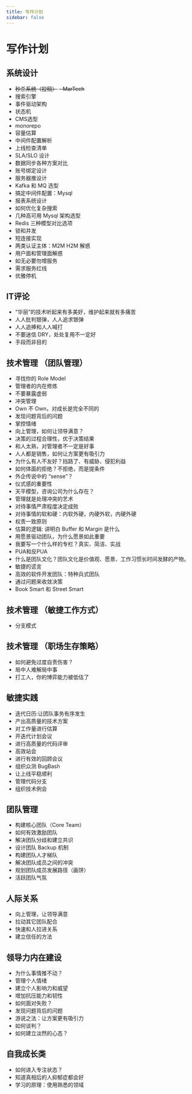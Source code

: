 ```yaml
---
title: 写作计划
sidebar: false
---
```


# 写作计划

## 系统设计

- ~~秒杀系统（投稿）~~
~~- MarTech~~
- 搜索引擎
- 事件驱动架构
- 状态机
- CMS选型
- monorepo
- 容量估算
- 中间件配置解析
- 上线检查清单
- SLA/SLO 设计
- 数据同步各种方案对比
- 账号绑定设计
- 服务器推设计
- Kafka 和 MQ 选型
- 搞定中间件配置：Mysql
- 报表系统设计
- 如何优化复杂搜索
- 几种高可用 Mysql 架构选型
- Redis 三种模型对比选项
- 锁和并发
- 短连接实现
- 两类认证主体：M2M H2M 解惑
- 用户面和管理面解惑
- 如无必要勿增服务
- 需求服务红线
- 优雅停机

## IT评论

- “华丽”的技术听起来有多美好，维护起来就有多痛苦
- 人人批判银弹，人人追求银弹
- 人人追捧和人人喊打
- 不要迷信 DRY，处处复用不一定好
- 手段而非目的

## 技术管理 （团队管理）

- 寻找你的 Role Model
- 管理者的内在修炼
- 不要暴露虚弱
- 冲突管理
- Own 不 Own，对成长是完全不同的
- 发现问题背后的问题
- 掌控情绪
- 向上管理，如何让领导满意？
- 决策的过程合理性，优于决策结果
- 和人太熟，对管理者不一定是好事
- 人人都是销售，如何让方案更有吸引力
- 为什么有人不友好？挡路了、有威胁、侵犯利益
- 如何体面的拒绝？不拒绝，而是提条件
- 外企传说中的 “sense”？
- 仪式感的重要性
- 天平模型，咨询公司为什么存在？
- 管理就是处理冲突的艺术
- 对待事情严肃程度决定成败
- 对待事情的软和硬：内软外硬，内硬外软，内硬外硬
- 权责一致原则
- 估算的逻辑: 讲明白 Buffer 和 Margin 是什么
- 用愿景驱动团队，为什么愿景如此重要
- 我要写一个什么样的专栏？真实、简洁、实战
- PUA和反PUA
- 什么是团队文化？团队文化是价值观、愿景、工作习惯长时间发酵的产物。
- 敏捷的谎言
- 高效的软件开发团队：特种兵式团队
- 通过问题来收敛决策
- Book Smart 和 Street Smart

## 技术管理 （敏捷工作方式）

- 分支模式

## 技术管理 （职场生存策略）

- 如何避免过度自责伤害？
- 局中人难解局中事
- 打工人，你的博弈能力被低估了


## 敏捷实践

- 迭代日历:让团队事务有序发生
- 产出高质量的技术方案
- 对工作量进行估算
- 开迭代计划会议
- 进行高质量的代码评审
- 高效站会
- 进行有效的回顾会议
- 组织众测 BugBash
- 让上线平稳顺利
- 管理代码分支
- 组织技术例会

## 团队管理

- 构建核心团队（Core Team）
- 如何有效激励团队
- 解决团队分歧和建立共识
- 设计团队 Backup 机制
- 构建团队人才梯队
- 解决团队成员之间的冲突
- 规划团队成员发展路径（画饼）
- 活跃团队气氛

## 人际关系

- 向上管理，让领导满意
- 拉动其它团队配合
- 快速和人拉进关系
- 建立信任的方法

## 领导力内在建设

- 为什么事情推不动？
- 管理个人情绪
- 建立个人影响力和威望
- 增加抗压能力和韧性
- 如何面对失败？
- 发现问题背后的问题
- 游说之法：让方案更有吸引力
- 如何谈判？
- 如何建立淡然的心态？

## 自我成长类

- 如何进入专注状态？
- 知道真相后的人抑郁症都会好
- 学习的原理：使用熟悉的领域